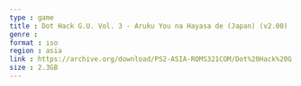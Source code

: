 ```yaml
---
type : game
title : Dot Hack G.U. Vol. 3 - Aruku You na Hayasa de (Japan) (v2.00)
genre : 
format : iso
region : asia
link : https://archive.org/download/PS2-ASIA-ROMS321COM/Dot%20Hack%20G.U.%20Vol.%203%20-%20Aruku%20You%20na%20Hayasa%20de%20%28Japan%29%20%28v2.00%29.7z
size : 2.3GB
---
```

